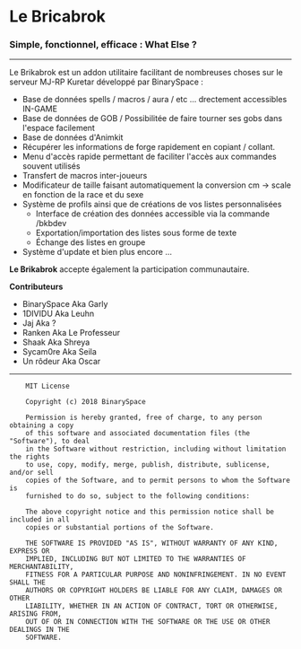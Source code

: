 # Le Bricabrok
### Simple, fonctionnel, efficace : What Else ?

---
Le Brikabrok est un addon utilitaire facilitant de nombreuses choses sur le serveur MJ-RP Kuretar développé par BinarySpace : 


* Base de données spells / macros / aura / etc ... drectement accessibles IN-GAME
* Base de données de GOB / Possibilitée de faire tourner ses gobs dans l'espace facilement
* Base de données d'Animkit
* Récupérer les informations de forge rapidement en copiant / collant.
* Menu d'accès rapide permettant de faciliter l'accès aux commandes souvent utilisés
* Transfert de macros inter-joueurs
* Modificateur de taille faisant automatiquement la conversion cm -> scale en fonction de la race et du sexe
* Système de profils ainsi que de créations de vos listes personnalisées
  - Interface de création des données accessible via la commande /bkbdev
  - Exportation/importation des listes sous forme de texte
  - Échange des listes en groupe
* Système d'update et bien plus encore ...

**Le Brikabrok** accepte également la participation communautaire.

**Contributeurs**

* BinarySpace Aka Garly 
* 1DIVIDU Aka Leuhn
* Jaj Aka ?
* Ranken Aka Le Professeur
* Shaak Aka Shreya
* Sycam0re Aka Seila 
* Un rôdeur Aka Oscar 



---
```
    MIT License

    Copyright (c) 2018 BinarySpace

    Permission is hereby granted, free of charge, to any person obtaining a copy
    of this software and associated documentation files (the "Software"), to deal
    in the Software without restriction, including without limitation the rights
    to use, copy, modify, merge, publish, distribute, sublicense, and/or sell
    copies of the Software, and to permit persons to whom the Software is
    furnished to do so, subject to the following conditions:

    The above copyright notice and this permission notice shall be included in all
    copies or substantial portions of the Software.

    THE SOFTWARE IS PROVIDED "AS IS", WITHOUT WARRANTY OF ANY KIND, EXPRESS OR
    IMPLIED, INCLUDING BUT NOT LIMITED TO THE WARRANTIES OF MERCHANTABILITY,
    FITNESS FOR A PARTICULAR PURPOSE AND NONINFRINGEMENT. IN NO EVENT SHALL THE
    AUTHORS OR COPYRIGHT HOLDERS BE LIABLE FOR ANY CLAIM, DAMAGES OR OTHER
    LIABILITY, WHETHER IN AN ACTION OF CONTRACT, TORT OR OTHERWISE, ARISING FROM,
    OUT OF OR IN CONNECTION WITH THE SOFTWARE OR THE USE OR OTHER DEALINGS IN THE
    SOFTWARE.
```